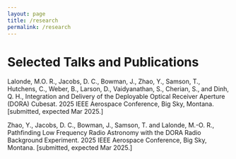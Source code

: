 ```yaml
---
layout: page
title: /research
permalink: /research
---
```


# Selected Talks and Publications

Lalonde, M.O. R., Jacobs, D. C., Bowman, J., Zhao, Y., Samson, T., Hutchens, C., Weber, B., Larson, D., Vaidyanathan, S., Cherian, S., and Dinh, Q. H., Integration and Delivery of the Deployable Optical Receiver Aperture (DORA) Cubesat. 2025 IEEE Aerospace Conference, Big Sky, Montana. [submitted, expected Mar 2025.]

Zhao, Y., Jacobs, D. C., Bowman, J., Samson, T. and Lalonde, M.-O. R., Pathfinding Low Frequency Radio Astronomy with the DORA Radio Background Experiment. 2025 IEEE Aerospace Conference, Big Sky, Montana. [submitted, expected Mar 2025.]